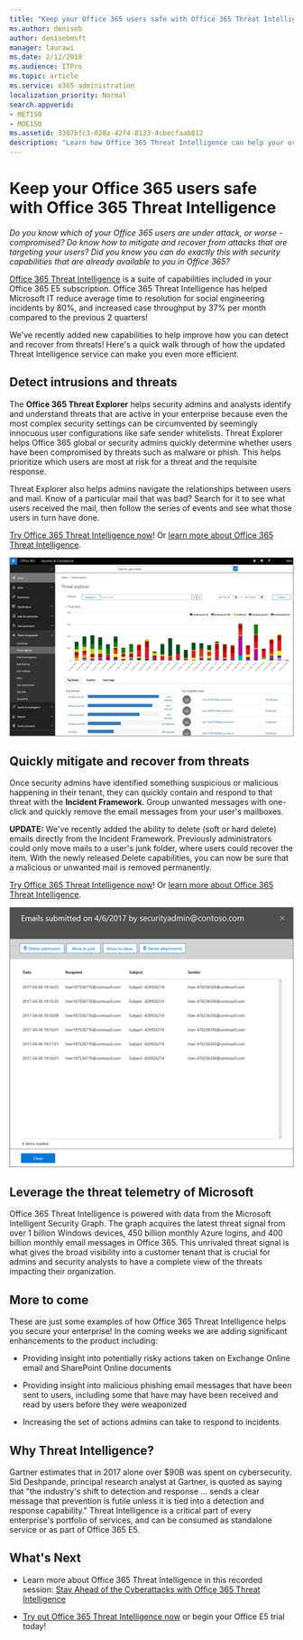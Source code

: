 ```yaml
---
title: "Keep your Office 365 users safe with Office 365 Threat Intelligence"
ms.author: deniseb
author: denisebmsft
manager: laurawi
ms.date: 2/12/2018
ms.audience: ITPro
ms.topic: article
ms.service: o365-administration
localization_priority: Normal
search.appverid:
- MET150
- MOE150
ms.assetid: 3387bfc3-028a-42f4-8133-4cbecfaab812
description: "Learn how Office 365 Threat Intelligence can help your organization detect intrusions and threats, and quickly mitigate and recover from threats."
---
```


# Keep your Office 365 users safe with Office 365 Threat Intelligence

 *Do you know which of your Office 365 users are under attack, or worse - compromised? Do know how to mitigate and recover from attacks that are targeting your users? Did you know you can do exactly this with security capabilities that are already available to you in Office 365?* 
  
[Office 365 Threat Intelligence](office-365-ti.md) is a suite of capabilities included in your Office 365 E5 subscription. Office 365 Threat Intelligence has helped Microsoft IT reduce average time to resolution for social engineering incidents by 80%, and increased case throughput by 37% per month compared to the previous 2 quarters! 
  
We've recently added new capabilities to help improve how you can detect and recover from threats! Here's a quick walk through of how the updated Threat Intelligence service can make you even more efficient.
  
## Detect intrusions and threats

The **Office 365 Threat Explorer** helps security admins and analysts identify and understand threats that are active in your enterprise because even the most complex security settings can be circumvented by seemingly innocuous user configurations like safe sender whitelists. Threat Explorer helps Office 365 global or security admins quickly determine whether users have been compromised by threats such as malware or phish. This helps prioritize which users are most at risk for a threat and the requisite response. 
  
Threat Explorer also helps admins navigate the relationships between users and mail. Know of a particular mail that was bad? Search for it to see what users received the mail, then follow the series of events and see what those users in turn have done.
  
[Try Office 365 Threat Intelligence now](https://aka.ms/tryo365threatintel3)! Or [learn more about Office 365 Threat Intelligence](https://aka.ms/readmoreabouto365threatintel).
  
![Screen shot of threat explorer in Office 365, colour-coded by malware family](media/591338dd-252a-437d-b5f2-87aa42e74b0c.png)
  
## Quickly mitigate and recover from threats

Once security admins have identified something suspicious or malicious happening in their tenant, they can quickly contain and respond to that threat with the **Incident Framework**. Group unwanted messages with one-click and quickly remove the email messages from your user's mailboxes. 
  
 **UPDATE:** We've recently added the ability to delete (soft or hard delete) emails directly from the Incident Framework. Previously administrators could only move mails to a user's junk folder, where users could recover the item. With the newly released Delete capabilities, you can now be sure that a malicious or unwanted mail is removed permanently. 
  
[Try Office 365 Threat Intelligence now](https://aka.ms/tryo365threatintel3)! Or [learn more about Office 365 Threat Intelligence](https://aka.ms/readmoreabouto365threatintel).
  
![Screen shot of email list of incident remediation](media/9d8452d3-d8d2-4b26-81f9-76396e08dd17.png)
  
## Leverage the threat telemetry of Microsoft

Office 365 Threat Intelligence is powered with data from the Microsoft Intelligent Security Graph. The graph acquires the latest threat signal from over 1 billion Windows devices, 450 billion monthly Azure logins, and 400 billion monthly email messages in Office 365. This unrivaled threat signal is what gives the broad visibility into a customer tenant that is crucial for admins and security analysts to have a complete view of the threats impacting their organization. 
  
## More to come

These are just some examples of how Office 365 Threat Intelligence helps you secure your enterprise! In the coming weeks we are adding significant enhancements to the product including:
  
- Providing insight into potentially risky actions taken on Exchange Online email and SharePoint Online documents
    
- Providing insight into malicious phishing email messages that have been sent to users, including some that have may have been received and read by users before they were weaponized
    
- Increasing the set of actions admins can take to respond to incidents
    
## Why Threat Intelligence?

Gartner estimates that in 2017 alone over $90B was spent on cybersecurity. Sid Deshpande, principal research analyst at Gartner, is quoted as saying that "the industry's shift to detection and response … sends a clear message that prevention is futile unless it is tied into a detection and response capability." Threat Intelligence is a critical part of every enterprise's portfolio of services, and can be consumed as standalone service or as part of Office 365 E5.
  
## What's Next

- Learn more about Office 365 Threat Intelligence in this recorded session: [Stay Ahead of the Cyberattacks with Office 365 Threat Intelligence](https://myignite.microsoft.com/videos/53723)
    
- [Try out Office 365 Threat Intelligence now](https://aka.ms/tryo365threatintel3) or begin your Office E5 trial today! 
    

